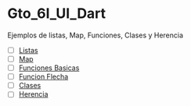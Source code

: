 # Gto_6I_UI_Dart
Ejemplos de listas, Map, Funciones, Clases y Herencia 
- [ ] [Listas](https://dartpad.dartlang.org/60e65982f439a15d10704ea7c53149f5) 
- [ ] [Map](https://dartpad.dartlang.org/)
- [ ] [Funciones Basicas](https://dartpad.dartlang.org/)
- [ ] [Funcion Flecha](https://dartpad.dartlang.org/)
- [ ] [Clases](https://dartpad.dartlang.org/)
- [ ] [Herencia](https://dartpad.dartlang.org/)
